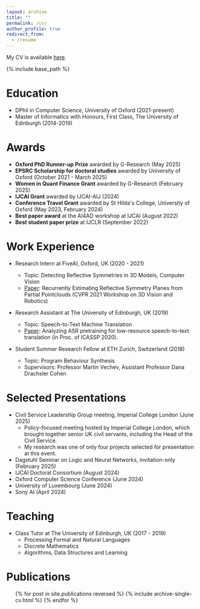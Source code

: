 ```yaml
---
layout: archive
title: ""
permalink: /cv/
author_profile: true
redirect_from:
  - /resume
---
```



[//]: # (My  CV is available [here]&#40;https://github.com/mihaela-stoian/mihaela-stoian.github.io/blob/main/files/cv/MihaelaCatalinaStoian_CV09.pdf&#41;.)
My CV is available [here](https://mihaela-stoian.github.io/files/cv/CV_Mihaela_Catalina_Stoian.pdf).

{% include base_path %}

Education
======
* DPhil in Computer Science, University of Oxford (2021-present)
* Master of Informatics with Honours, First Class, The University of Edinburgh (2014-2019)

Awards
======
* **Oxford PhD Runner-up Prize** awarded by G-Research (May 2025)
* **EPSRC Scholarship for doctoral studies** awarded by University of Oxford (October 2021 - March 2025)
* **Women in Quant Finance Grant** awarded by G-Research (February 2025)
* **IJCAI Grant** awarded by IJCAI-AIJ (2024)
* **Conference Travel Grant** awarded by St Hilda's College, University of Oxford (May 2023, February 2024)
* **Best paper award** at the AI4AD workshop at IJCAI (August 2022)
* **Best student paper prize** at IJCLR (September 2022)

Work Experience
======
* Research Intern at FiveAI, Oxford, UK (2020 - 2021)
  + Topic: Detecting Reflective Symmetries in 3D Models, Computer Vision
  + [Paper](https://arxiv.org/abs/2106.16129): Recurrently Estimating Reflective Symmetry Planes from Partial Pointclouds (CVPR 2021 Workshop on 3D Vision and Robotics)

* Research Assistant at The University of Edinburgh, UK (2019)
  + Topic: Speech-to-Text Machine Translation
  + [Paper](https://arxiv.org/abs/1910.10762): Analyzing ASR pretraining for low-resource speech-to-text translation (in
  Proc. of ICASSP 2020).

* Student Summer Research Fellow at ETH Zurich, Switzerland (2018)
  + Topic: Program Behaviour Synthesis
  + Supervisors: Professor Martin Vechev, Assistant Professor Dana Drachsler Cohen


Selected Presentations
======
* Civil Service Leadership Group meeting, Imperial College London (June 2025)
  * Policy-focused meeting hosted by Imperial College London,
which brought together senior UK civil servants, including the Head of the Civil Service. 
  * My research was one of only four projects selected for presentation at this event.
* Dagstuhl Seminar on Logic and Neural Networks, invitation-only (February 2025)
* IJCAI Doctoral Consortium (August 2024)
* Oxford Computer Science Conference (June 2024)
* University of Luxembourg (June 2024)
* Sony AI (April 2024)
      
Teaching
======
* Class Tutor at The University of Edinburgh, UK (2017 - 2019)
  + Processing Formal and Natural Languages
  + Discrete Mathematics
  + Algorithms, Data Structures and Learning

Publications
======
  <ul>{% for post in site.publications reversed %}
    {% include archive-single-cv.html %}
  {% endfor %}</ul>
  

